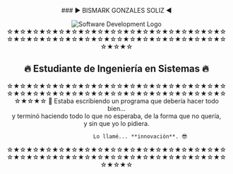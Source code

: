 
<div align="center">
### ▶︎  BISMARK GONZALES SOLIZ  ◀︎

![Software Development Logo](https://i.imgur.com/QEWu47a.png)
☆★☆★☆★☆★☆★☆★☆★☆★☆☆★☆★☆★☆★☆★☆★☆★☆★☆☆★☆★☆★☆★☆★☆★☆★☆★☆☆★☆★☆★☆★☆★☆★☆★☆★☆☆★☆★☆

## 🔥 Estudiante de Ingeniería en Sistemas 🔥

☆★☆★☆★☆★☆★☆★☆★☆★☆☆★☆★☆★☆★☆★☆★☆★☆★☆☆★☆★☆★☆★☆★☆★☆★☆★☆☆★☆★☆★☆★☆★☆★☆★☆★☆☆★☆★☆
 💬
  Estaba escribiendo un programa que debería hacer todo bien...  
  y terminó haciendo todo lo que no esperaba, de la forma que no quería,  
                     y sin que yo lo pidiera.
                     
                   Lo llamé... **innovación**. 😎
☆★☆★☆★☆★☆★☆★☆★☆★☆☆★☆★☆★☆★☆★☆★☆★☆★☆☆★☆★☆★☆★☆★☆★☆★☆★☆☆★☆★☆★☆★☆★☆★☆★☆★☆☆★☆★☆
